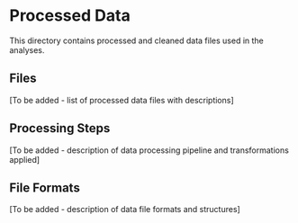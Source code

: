# Processed Data

This directory contains processed and cleaned data files used in the analyses.

## Files

[To be added - list of processed data files with descriptions]

## Processing Steps

[To be added - description of data processing pipeline and transformations applied]

## File Formats

[To be added - description of data file formats and structures]
